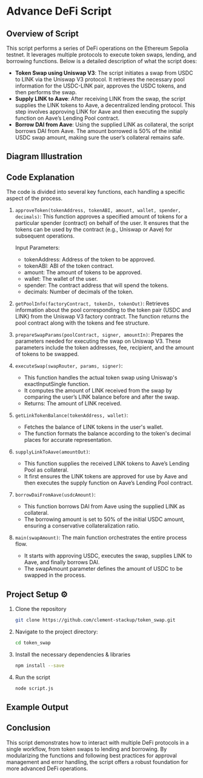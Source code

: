 # Advance DeFi Script

## Overview of Script
This script performs a series of DeFi operations on the Ethereum Sepolia testnet. It leverages multiple protocols to execute token swaps, lending, and borrowing functions. Below is a detailed description of what the script does:

- **Token Swap using Uniswap V3**: The script initiates a swap from USDC to LINK via the Uniswap V3 protocol. It retrieves the necessary pool information for the USDC-LINK pair, approves the USDC tokens, and then performs the swap.
- **Supply LINK to Aave**: After receiving LINK from the swap, the script supplies the LINK tokens to Aave, a decentralized lending protocol. This step involves approving LINK for Aave and then executing the supply function on Aave’s Lending Pool contract.
- **Borrow DAI from Aave**:
Using the supplied LINK as collateral, the script borrows DAI from Aave. The amount borrowed is 50% of the initial USDC swap amount, making sure the user’s collateral remains safe.


## Diagram Illustration


## Code Explanation
The code is divided into several key functions, each handling a specific aspect of the process.

1. `approveToken(tokenAddress, tokenABI, amount, wallet, spender, decimals)`:
This function approves a specified amount of tokens for a particular spender (contract) on behalf of the user.
It ensures that the tokens can be used by the contract (e.g., Uniswap or Aave) for subsequent operations.

    Input Parameters:
    - tokenAddress: Address of the token to be approved.
    - tokenABI: ABI of the token contract.
    - amount: The amount of tokens to be approved.
    - wallet: The wallet of the user.
    - spender: The contract address that will spend the tokens.
    - decimals: Number of decimals of the token.
2. `getPoolInfo(factoryContract, tokenIn, tokenOut)`:
Retrieves information about the pool corresponding to the token pair (USDC and LINK) from the Uniswap V3 factory contract.
The function returns the pool contract along with the tokens and fee structure.
3. `prepareSwapParams(poolContract, signer, amountIn)`:
Prepares the parameters needed for executing the swap on Uniswap V3.
These parameters include the token addresses, fee, recipient, and the amount of tokens to be swapped.
4. `executeSwap(swapRouter, params, signer)`:
    - This function handles the actual token swap using Uniswap's exactInputSingle function.
    - It computes the amount of LINK received from the swap by comparing the user’s LINK balance before and after the swap.
    - Returns: The amount of LINK received.
5. `getLinkTokenBalance(tokenAddress, wallet)`:
    - Fetches the balance of LINK tokens in the user's wallet.
    - The function formats the balance according to the token's decimal places for accurate representation.
6. `supplyLinkToAave(amountOut)`:
    - This function supplies the received LINK tokens to Aave’s Lending Pool as collateral.
    - It first ensures the LINK tokens are approved for use by Aave and then executes the supply function on Aave’s Lending Pool contract.
7. `borrowDaiFromAave(usdcAmount)`:
    - This function borrows DAI from Aave using the supplied LINK as collateral.
    - The borrowing amount is set to 50% of the initial USDC amount, ensuring a conservative collateralization ratio.
8. `main(swapAmount)`: The main function orchestrates the entire process flow.
    - It starts with approving USDC, executes the swap, supplies LINK to Aave, and finally borrows DAI.
    - The swapAmount parameter defines the amount of USDC to be swapped in the process.

## Project Setup ⚙️

1. Clone the repository
    ```bash
    git clone https://github.com/clement-stackup/token_swap.git
    ```

2. Navigate to the project directory:
    ```bash
    cd token_swap
    ```

3. Install the necessary dependencies & libraries
    ```bash
    npm install --save
    ```
4. Run the script
    ```bash
    node script.js
    ```

## Example Output

## Conclusion
This script demonstrates how to interact with multiple DeFi protocols in a single workflow, from token swaps to lending and borrowing. By modularizing the functions and following best practices for approval management and error handling, the script offers a robust foundation for more advanced DeFi operations.
